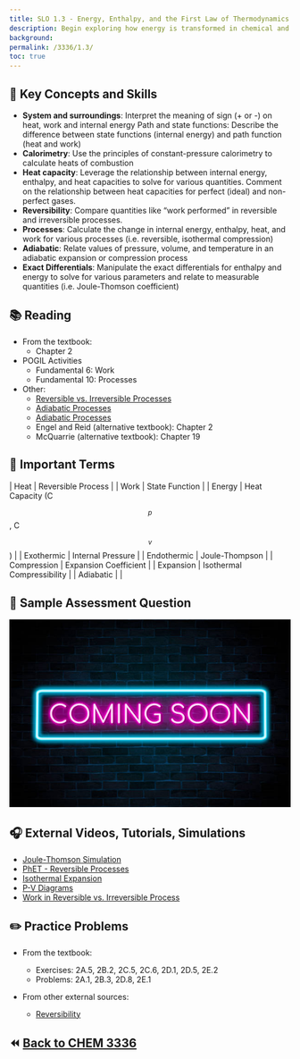 ```yaml
---
title: SLO 1.3 - Energy, Enthalpy, and the First Law of Thermodynamics
description: Begin exploring how energy is transformed in chemical and physical processes
background: 
permalink: /3336/1.3/
toc: true
---
```


## :key: Key Concepts and Skills 
* **System and surroundings**: Interpret the meaning of sign (+ or -) on heat, work and internal energy
Path and state functions: Describe the difference between state functions (internal energy) and path function (heat and work)
* **Calorimetry**: Use the principles of constant-pressure calorimetry to calculate heats of combustion
* **Heat capacity**: Leverage the relationship between internal energy, enthalpy, and heat capacities to solve for various quantities. Comment on the relationship between heat capacities for perfect (ideal) and non-perfect gases. 
* **Reversibility**: Compare quantities like “work performed” in reversible and irreversible processes. 
* **Processes**: Calculate the change in internal energy, enthalpy, heat, and work for various processes (i.e. reversible, isothermal compression)
* **Adiabatic**: Relate values of pressure, volume, and temperature in an adiabatic expansion or compression process
* **Exact Differentials**: Manipulate the exact differentials for enthalpy and energy to solve for various parameters and relate to measurable quantities (i.e. Joule-Thomson coefficient) 

## :books: Reading

* From the textbook:
    * Chapter 2
* POGIL Activities
    * Fundamental 6: Work
    * Fundamental 10: Processes
* Other:
    * <a href="https://chem.libretexts.org/Bookshelves/Physical_and_Theoretical_Chemistry_Textbook_Maps/Book%3A_Thermodynamics_and_Chemical_Equilibrium_(Ellgen)/07%3A_State_Functions_and_The_First_Law/7.18%3A_Reversible_vs._Irreversible_Pressure-Volume_Work" target="_blank">Reversible vs. Irreversible Processes</a>
    * <a href="https://phys.libretexts.org/Bookshelves/University_Physics/Book%3A_University_Physics_(OpenStax)/Book%3A_University_Physics_II_-_Thermodynamics_Electricity_and_Magnetism_(OpenStax)/03%3A_The_First_Law_of_Thermodynamics/3.07%3A_Adiabatic_Processes_for_an_Ideal_Gas" target="_blank">Adiabatic Processes</a>
    * <a href="https://www.animations.physics.unsw.edu.au/jw/Adiabatic-expansion-compression.htm" target="_blank">Adiabatic Processes</a>
    * Engel and Reid (alternative textbook): Chapter 2
    * McQuarrie (alternative textbook): Chapter 19


## :paperclip: Important Terms

|  Heat  |      Reversible Process      |
|  Work |    State Function    |
|   Energy  |    Heat Capacity (C$$_p$$, C$$_v$$)    |
| Exothermic |     Internal Pressure    |
|  Endothermic  |        Joule-Thompson      |
| Compression | Expansion Coefficient |
|  Expansion  |  Isothermal Compressibility  |
|  Adiabatic  |    |

## :memo: Sample Assessment Question
![Sample assessment questions for CHEM 3336 SLO 1.3](/assets/theme/images/coming_soon.jpg "3336 SLO 1.3")

## :headphones: External Videos, Tutorials, Simulations

* <a href="https://learncheme.com/simulations/thermodynamics/thermo-1/joule-thomson-expansion/" target="_blank">Joule-Thomson Simulation</a>
* <a href="https://phet.colorado.edu/sims/cheerpj/ideal-gas/latest/ideal-gas.html?simulation=reversible-reactions" target="_blank">PhET - Reversible Processes</a>
* <a href="https://byjus.com/chemistry/isothermal-expansion/" target="_blank">Isothermal Expansion</a>
* <a href="https://www.khanacademy.org/science/ap-physics-2/ap-thermodynamics/ap-laws-of-thermodynamics/v/pv-diagrams-part-1-work-and-isobaric-processes" target="_blank">P-V Diagrams</a>
* <a href="https://www.youtube.com/watch?v=sYe0ulf428w" target="_blank">Work in Reversible vs. Irreversible Process</a>


## :pencil2: Practice Problems
* From the textbook:
    * Exercises: 2A.5, 2B.2, 2C.5, 2C.6, 2D.1, 2D.5, 2E.2
    * Problems: 2A.1, 2B.3, 2D.8, 2E.1

* From other external sources: 
    * <a href="https://learncheme.com/quiz-yourself/interactive-self-study-modules/reversible-irreversible-expansion-compression/reversible-irreversible-expansion-compression-conceptest-1/" target="_blank">Reversibility</a>


## :rewind: [Back to CHEM 3336](../)

